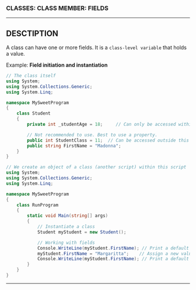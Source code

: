 ### CLASSES: CLASS MEMBER: FIELDS


---


## DESCTIPTION

A class can have one or more fields. It is a `class-level variable` that holds a value.

Example: **Field initiation and instantiation**
```cs
// The class itself
using System;
using System.Collections.Generic;
using System.Linq;

namespace MySweetProgram
{
    class Student
    {
        private int _studentAge = 18;     // Can only be accessed withing this class

        // Not recommended to use. Best to use a property.
        public int StudentClass = 11;  // Can be accessed outside this class.
        public string FirstName = "Madonna";
    }
}
```
```cs
// We create an object of a class (another script) within this script
using System;
using System.Collections.Generic;
using System.Linq;

namespace MySweetProgram
{
    class RunProgram
    {
        static void Main(string[] args)
        {
            // Instantiate a class
            Student myStudent = new Student(); 

            // Working with fields
            Console.WriteLine(myStudent.FirstName); // Print a default value of myString field
            myStudent.FirstName = "Margaritta";    // Assign a new value to myString field
            Console.WriteLine(myStudent.FirstName); // Print a default value of myString field
        }
    }
}
```


---